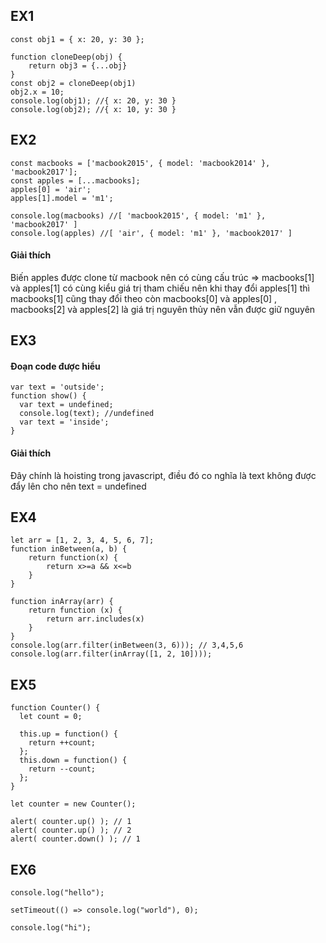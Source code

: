## EX1
```
const obj1 = { x: 20, y: 30 };

function cloneDeep(obj) {
    return obj3 = {...obj}
}
const obj2 = cloneDeep(obj1)
obj2.x = 10;
console.log(obj1); //{ x: 20, y: 30 }
console.log(obj2); //{ x: 10, y: 30 }
```
## EX2
```
const macbooks = ['macbook2015', { model: 'macbook2014' }, 'macbook2017'];
const apples = [...macbooks];
apples[0] = 'air';
apples[1].model = 'm1';

console.log(macbooks) //[ 'macbook2015', { model: 'm1' }, 'macbook2017' ]
console.log(apples) //[ 'air', { model: 'm1' }, 'macbook2017' ]
```
#### Giải thích

Biến apples được clone từ macbook nên có cùng cấu trúc => macbooks[1] và apples[1] có cùng kiểu giá trị tham chiếu nên khi thay đổi apples[1] thì macbooks[1] cũng thay đổi theo
còn macbooks[0] và apples[0] , macbooks[2] và apples[2] là giá trị nguyên thủy nên vẫn được giữ nguyên

## EX3
#### Đoạn code được hiểu
```
var text = 'outside';
function show() {
  var text = undefined;
  console.log(text); //undefined
  var text = 'inside';
}
```
#### Giải thích
Đây chính là hoisting trong javascript, điều đó co nghĩa là text không được đẩy lên cho nên text = undefined

## EX4
```
let arr = [1, 2, 3, 4, 5, 6, 7];
function inBetween(a, b) {
    return function(x) {
        return x>=a && x<=b
    }
}

function inArray(arr) {
    return function (x) {
        return arr.includes(x)
    }
}
console.log(arr.filter(inBetween(3, 6))); // 3,4,5,6
console.log(arr.filter(inArray([1, 2, 10])));
```
## EX5
```
function Counter() {
  let count = 0;

  this.up = function() {
    return ++count;
  };
  this.down = function() {
    return --count;
  };
}

let counter = new Counter();

alert( counter.up() ); // 1
alert( counter.up() ); // 2
alert( counter.down() ); // 1
```
## EX6
```
console.log("hello");

setTimeout(() => console.log("world"), 0);

console.log("hi");
```